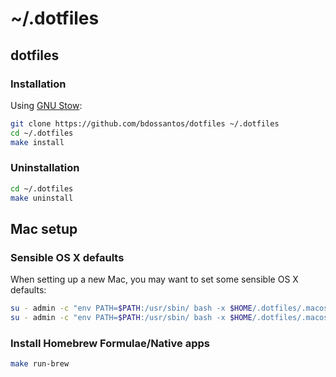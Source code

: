 # ~/.dotfiles

## dotfiles

### Installation

Using [GNU Stow](http://www.gnu.org/software/stow/):

```bash
git clone https://github.com/bdossantos/dotfiles ~/.dotfiles
cd ~/.dotfiles
make install
```

### Uninstallation

```bash
cd ~/.dotfiles
make uninstall
```

## Mac setup

### Sensible OS X defaults

When setting up a new Mac, you may want to set some sensible OS X defaults:

```bash
su - admin -c "env PATH=$PATH:/usr/sbin/ bash -x $HOME/.dotfiles/.macos"
su - admin -c "env PATH=$PATH:/usr/sbin/ bash -x $HOME/.dotfiles/.macos_hardening"
```

### Install Homebrew Formulae/Native apps

```bash
make run-brew
```
